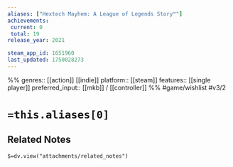 ```yaml
---
aliases: ["Hextech Mayhem: A League of Legends Story™"]
achievements:
 current: 0
 total: 19
release_year: 2021

steam_app_id: 1651960
last_updated: 1750028273
---
```

%%
genres:: [[action]] [[indie]]
platform:: [[steam]]
features:: [[single player]]
preferred_input:: [[mkb]] / [[controller]]
%%
#game/wishlist
#v3/2

# `=this.aliases[0]`
## Related Notes
`$=dv.view("attachments/related_notes")`